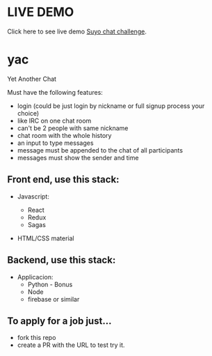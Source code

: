 # **LIVE DEMO**
Click here to see live demo [Suyo chat challenge](https://suyo-challenge.web.app).

# yac
Yet Another Chat


Must have the following features:
* login (could be just login by nickname or full signup process your choice)
* like IRC on one chat room
* can't be 2 people with same nickname
* chat room with the whole history
* an input to type messages
* message must be appended to the chat of all participants
* messages must show the sender and time


## Front end, use this stack:
* Javascript:
  * React
  * Redux
  * Sagas
  
* HTML/CSS material

## Backend, use this stack:
* Applicacion:  
  * Python - Bonus
  * Node
  * firebase or similar

## To apply for a job just...
* fork this repo
* create a PR with the URL to test try it.
